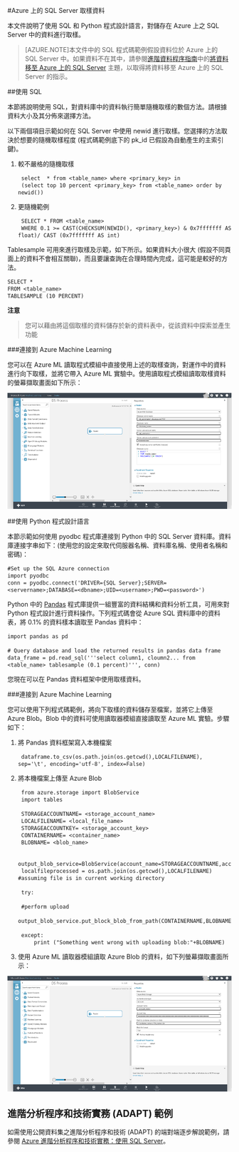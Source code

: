 <properties 
	pageTitle="Azure 上的 SQL Server 取樣資料 | Microsoft Azure" 
	description="在 Azure 上 SQL Server 中進行資料取樣" 
	services="machine-learning" 
	documentationCenter="" 
	authors="fashah" 
	manager="paulettm" 
	editor="cgronlun" />

<tags 
	ms.service="machine-learning" 
	ms.workload="data-services" 
	ms.tgt_pltfrm="na" 
	ms.devlang="na" 
	ms.topic="article" 
	ms.date="05/29/2015" 
	ms.author="fashah;garye;bradsev" />

#<a name="heading"></a>Azure 上的 SQL Server 取樣資料

本文件說明了使用 SQL 和 Python 程式設計語言，對儲存在 Azure 上之 SQL Server 中的資料進行取樣。

>[AZURE.NOTE]本文件中的 SQL 程式碼範例假設資料位於 Azure 上的 SQL Server 中。如果資料不在其中，請參閱[進階資料程序指南](machine-learning-data-science-advanced-data-processing.md)中的[將資料移至 Azure 上的 SQL Server](machine-learning-data-science-move-sql-server-virtual-machine.md) 主題，以取得將資料移至 Azure 上的 SQL Server 的指示。

##<a name="SQL"></a>使用 SQL

本節將說明使用 SQL，對資料庫中的資料執行簡單隨機取樣的數個方法。請根據資料大小及其分佈來選擇方法。

以下兩個項目示範如何在 SQL Server 中使用 newid 進行取樣。您選擇的方法取決於想要的隨機取樣程度 (程式碼範例底下的 pk_id 已假設為自動產生的主索引鍵)。

1. 較不嚴格的隨機取樣

	    select  * from <table_name> where <primary_key> in 
    	(select top 10 percent <primary_key> from <table_name> order by newid())

2. 更隨機範例

	    SELECT * FROM <table_name>
    	WHERE 0.1 >= CAST(CHECKSUM(NEWID(), <primary_key>) & 0x7fffffff AS float)/ CAST (0x7fffffff AS int)

Tablesample 可用來進行取樣及示範，如下所示。如果資料大小很大 (假設不同頁面上的資料不會相互關聯)，而且要讓查詢在合理時間內完成，這可能是較好的方法。

	SELECT *
	FROM <table_name> 
	TABLESAMPLE (10 PERCENT)

**注意**
> 您可以藉由將這個取樣的資料儲存於新的資料表中，從該資料中探索並產生功能


###<a name="sql-aml"></a>連接到 Azure Machine Learning

您可以在 Azure ML 讀取程式模組中直接使用上述的取樣查詢，對運作中的資料進行向下取樣，並將它帶入 Azure ML 實驗中。使用讀取程式模組讀取取樣資料的螢幕擷取畫面如下所示：
   
![讀取器 SQL][1]

##<a name="python"></a>使用 Python 程式設計語言 

本節示範如何使用 pyodbc 程式庫連接到 Python 中的 SQL Server 資料庫。資料庫連接字串如下：(使用您的設定來取代伺服器名稱、資料庫名稱、使用者名稱和密碼)：

	#Set up the SQL Azure connection
	import pyodbc	
	conn = pyodbc.connect('DRIVER={SQL Server};SERVER=<servername>;DATABASE=<dbname>;UID=<username>;PWD=<password>')

Python 中的 [Pandas](http://pandas.pydata.org/) 程式庫提供一組豐富的資料結構和資料分析工具，可用來對 Python 程式設計進行資料操作。下列程式碼會從 Azure SQL 資料庫中的資料表，將 0.1% 的資料樣本讀取至 Pandas 資料中：

	import pandas as pd

	# Query database and load the returned results in pandas data frame
	data_frame = pd.read_sql('''select column1, cloumn2... from <table_name> tablesample (0.1 percent)''', conn)

您現在可以在 Pandas 資料框架中使用取樣資料。

###<a name="python-aml"></a>連接到 Azure Machine Learning

您可以使用下列程式碼範例，將向下取樣的資料儲存至檔案，並將它上傳至 Azure Blob。Blob 中的資料可使用讀取器模組直接讀取至 Azure ML 實驗。步驟如下：

1. 將 Pandas 資料框架寫入本機檔案

		dataframe.to_csv(os.path.join(os.getcwd(),LOCALFILENAME), sep='\t', encoding='utf-8', index=False)

2. 將本機檔案上傳至 Azure Blob

		from azure.storage import BlobService
    	import tables

		STORAGEACCOUNTNAME= <storage_account_name>
		LOCALFILENAME= <local_file_name>
		STORAGEACCOUNTKEY= <storage_account_key>
		CONTAINERNAME= <container_name>
		BLOBNAME= <blob_name>

	    output_blob_service=BlobService(account_name=STORAGEACCOUNTNAME,account_key=STORAGEACCOUNTKEY)    
	    localfileprocessed = os.path.join(os.getcwd(),LOCALFILENAME) #assuming file is in current working directory
	    
	    try:
	   
	    #perform upload
	    output_blob_service.put_block_blob_from_path(CONTAINERNAME,BLOBNAME,localfileprocessed)
	    
	    except:	        
		    print ("Something went wrong with uploading blob:"+BLOBNAME)

3. 使用 Azure ML 讀取器模組讀取 Azure Blob 的資料，如下列螢幕擷取畫面所示：
 
![讀取器 Blob][2]

## 進階分析程序和技術實務 (ADAPT) 範例

如需使用公開資料集之進階分析程序和技術 (ADAPT) 的端對端逐步解說範例，請參閱 [Azure 進階分析程序和技術實務：使用 SQL Server](machine-learning-data-science-process-sql-walkthrough.md)。

[1]: ./media/machine-learning-data-science-sample-sql-server-virtual-machine/reader_database.png
[2]: ./media/machine-learning-data-science-sample-sql-server-virtual-machine/reader_blob.png

 

<!---HONumber=July15_HO1-->